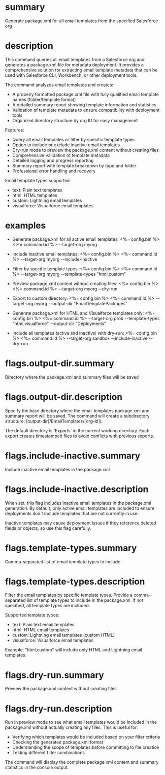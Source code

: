 # summary

Generate package.xml for all email templates from the specified Salesforce org

# description

This command queries all email templates from a Salesforce org and generates a package.xml file for metadata deployment. It provides a comprehensive solution for extracting email template metadata that can be used with Salesforce CLI, Workbench, or other deployment tools.

The command analyzes email templates and creates:

- A properly formatted package.xml file with fully qualified email template names (folder/template format)
- A detailed summary report showing template information and statistics
- Validation of template metadata to ensure compatibility with deployment tools
- Organized directory structure by org ID for easy management

Features:

- Query all email templates or filter by specific template types
- Option to include or exclude inactive email templates
- Dry-run mode to preview the package.xml content without creating files
- Comprehensive validation of template metadata
- Detailed logging and progress reporting
- Summary report with template breakdown by type and folder
- Professional error handling and recovery

Email template types supported:

- text: Plain text templates
- html: HTML templates
- custom: Lightning email templates
- visualforce: Visualforce email templates

# examples

- Generate package.xml for all active email templates:
  <%= config.bin %> <%= command.id %> --target-org myorg

- Include inactive email templates:
  <%= config.bin %> <%= command.id %> --target-org myorg --include-inactive

- Filter by specific template types:
  <%= config.bin %> <%= command.id %> --target-org myorg --template-types "html,custom"

- Preview package.xml content without creating files:
  <%= config.bin %> <%= command.id %> --target-org myorg --dry-run

- Export to custom directory:
  <%= config.bin %> <%= command.id %> --target-org myorg --output-dir "EmailTemplatePackages"

- Generate package.xml for HTML and Visualforce templates only:
  <%= config.bin %> <%= command.id %> --target-org prod --template-types "html,visualforce" --output-dir "Deployments"

- Include all templates (active and inactive) with dry-run:
  <%= config.bin %> <%= command.id %> --target-org sandbox --include-inactive --dry-run

# flags.output-dir.summary

Directory where the package.xml and summary files will be saved

# flags.output-dir.description

Specify the base directory where the email templates package.xml and summary report will be saved. The command will create a subdirectory structure: [output-dir]/EmailTemplates/[org-id]/.

The default directory is 'Exports' in the current working directory. Each export creates timestamped files to avoid conflicts with previous exports.

# flags.include-inactive.summary

Include inactive email templates in the package.xml

# flags.include-inactive.description

When set, this flag includes inactive email templates in the package.xml generation. By default, only active email templates are included to ensure deployments don't include templates that are not currently in use.

Inactive templates may cause deployment issues if they reference deleted fields or objects, so use this flag carefully.

# flags.template-types.summary

Comma-separated list of email template types to include

# flags.template-types.description

Filter the email templates by specific template types. Provide a comma-separated list of template types to include in the package.xml. If not specified, all template types are included.

Supported template types:

- text: Plain text email templates
- html: HTML email templates
- custom: Lightning email templates (custom HTML)
- visualforce: Visualforce email templates

Example: "html,custom" will include only HTML and Lightning email templates.

# flags.dry-run.summary

Preview the package.xml content without creating files

# flags.dry-run.description

Run in preview mode to see what email templates would be included in the package.xml without actually creating any files. This is useful for:

- Verifying which templates would be included based on your filter criteria
- Checking the generated package.xml format
- Understanding the scope of templates before committing to file creation
- Testing different filter combinations

The command will display the complete package.xml content and summary statistics in the console output.
